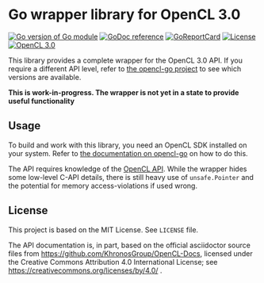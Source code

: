 # Go wrapper library for OpenCL 3.0 

[![Go version of Go module](https://img.shields.io/github/go-mod/go-version/opencl-go/cl30.svg)](https://github.com/opencl-go/cl30)
[![GoDoc reference](https://img.shields.io/badge/godoc-reference-blue.svg)](https://pkg.go.dev/github.com/opencl-go/cl30)
[![GoReportCard](https://goreportcard.com/badge/github.com/opencl-go/cl30)](https://goreportcard.com/report/github.com/opencl-go/cl30)
[![License](https://img.shields.io/github/license/opencl-go/cl30.svg)](https://github.com/opencl-go/cl30/blob/main/LICENSE)
[![OpenCL 3.0](https://img.shields.io/badge/OpenCL-3.0-green.svg)][opencl-api]

This library provides a complete wrapper for the OpenCL 3.0 API.
If you require a different API level, refer to [the opencl-go project][opencl-go] to see which versions are available.

**This is work-in-progress. The wrapper is not yet in a state to provide useful functionality**

## Usage

To build and work with this library, you need an OpenCL SDK installed on your system.
Refer to [the documentation on opencl-go][opencl-go] on how to do this. 

The API requires knowledge of the [OpenCL API][opencl-api]. While the wrapper hides some low-level C-API details,
there is still heavy use of `unsafe.Pointer` and the potential for memory access-violations if used wrong.

[opencl-api]: https://registry.khronos.org/OpenCL/sdk/3.0/docs/man/html/
[opencl-go]: https://opencl-go.github.com

## License

This project is based on the MIT License. See `LICENSE` file.

The API documentation is, in part, based on the official asciidoctor source files from https://github.com/KhronosGroup/OpenCL-Docs,
licensed under the Creative Commons Attribution 4.0 International License; see https://creativecommons.org/licenses/by/4.0/ .
